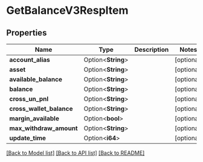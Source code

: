 # GetBalanceV3RespItem

## Properties

Name | Type | Description | Notes
------------ | ------------- | ------------- | -------------
**account_alias** | Option<**String**> |  | [optional]
**asset** | Option<**String**> |  | [optional]
**available_balance** | Option<**String**> |  | [optional]
**balance** | Option<**String**> |  | [optional]
**cross_un_pnl** | Option<**String**> |  | [optional]
**cross_wallet_balance** | Option<**String**> |  | [optional]
**margin_available** | Option<**bool**> |  | [optional]
**max_withdraw_amount** | Option<**String**> |  | [optional]
**update_time** | Option<**i64**> |  | [optional]

[[Back to Model list]](../README.md#documentation-for-models) [[Back to API list]](../README.md#documentation-for-api-endpoints) [[Back to README]](../README.md)


